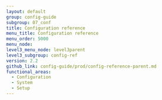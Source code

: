 ```yaml
---
layout: default
group: config-guide
subgroup: 07_conf
title: Configuration reference
menu_title: Configuration reference
menu_order: 5000
menu_node:
level3_menu_node: level3parent
level3_subgroup: config-ref
version: 2.2
github_link: config-guide/prod/config-reference-parent.md
functional_areas:
  - Configuration
  - System
  - Setup
---
```

